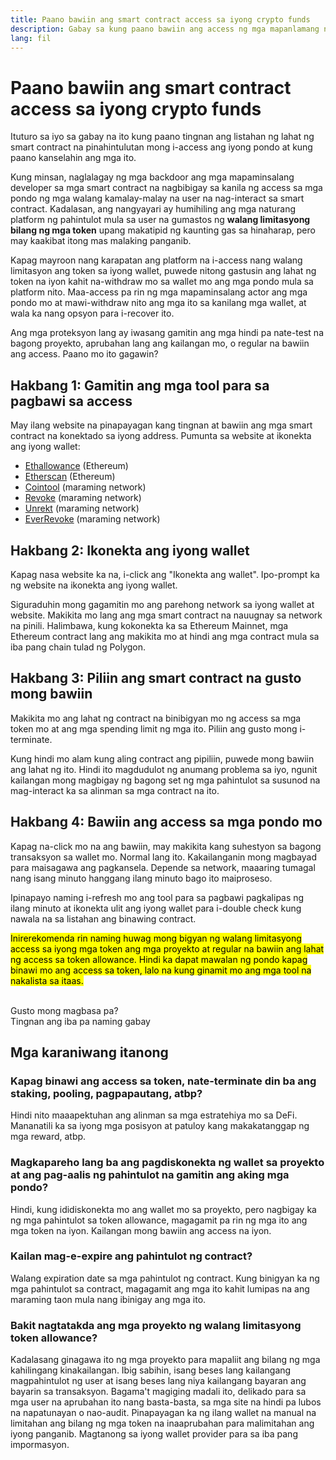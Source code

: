 ```yaml
---
title: Paano bawiin ang smart contract access sa iyong crypto funds
description: Gabay sa kung paano bawiin ang access ng mga mapanlamang na smart contract token
lang: fil
---
```


# Paano bawiin ang smart contract access sa iyong crypto funds

Ituturo sa iyo sa gabay na ito kung paano tingnan ang listahan ng lahat ng smart contract na pinahintulutan mong i-access ang iyong pondo at kung paano kanselahin ang mga ito.

Kung minsan, naglalagay ng mga backdoor ang mga mapaminsalang developer sa mga smart contract na nagbibigay sa kanila ng access sa mga pondo ng mga walang kamalay-malay na user na nag-interact sa smart contract. Kadalasan, ang nangyayari ay humihiling ang mga naturang platform ng pahintulot mula sa user na gumastos ng **walang limitasyong bilang ng mga token** upang makatipid ng kaunting gas sa hinaharap, pero may kaakibat itong mas malaking panganib.

Kapag mayroon nang karapatan ang platform na i-access nang walang limitasyon ang token sa iyong wallet, puwede nitong gastusin ang lahat ng token na iyon kahit na-withdraw mo sa wallet mo ang mga pondo mula sa platform nito. Maa-access pa rin ng mga mapaminsalang actor ang mga pondo mo at mawi-withdraw nito ang mga ito sa kanilang mga wallet, at wala ka nang opsyon para i-recover ito.

Ang mga proteksyon lang ay iwasang gamitin ang mga hindi pa nate-test na bagong proyekto, aprubahan lang ang kailangan mo, o regular na bawiin ang access. Paano mo ito gagawin?

## Hakbang 1: Gamitin ang mga tool para sa pagbawi sa access

May ilang website na pinapayagan kang tingnan at bawiin ang mga smart contract na konektado sa iyong address. Pumunta sa website at ikonekta ang iyong wallet:

- [Ethallowance](https://ethallowance.com/) (Ethereum)
- [Etherscan](https://etherscan.io/tokenapprovalchecker) (Ethereum)
- [Cointool](https://cointool.app/approve/eth) (maraming network)
- [Revoke](https://revoke.cash/) (maraming network)
- [Unrekt](https://app.unrekt.net/) (maraming network)
- [EverRevoke](https://everrise.com/everrevoke/) (maraming network)

## Hakbang 2: Ikonekta ang iyong wallet

Kapag nasa website ka na, i-click ang "Ikonekta ang wallet". Ipo-prompt ka ng website na ikonekta ang iyong wallet.

Siguraduhin mong gagamitin mo ang parehong network sa iyong wallet at website. Makikita mo lang ang mga smart contract na nauugnay sa network na pinili. Halimbawa, kung kokonekta ka sa Ethereum Mainnet, mga Ethereum contract lang ang makikita mo at hindi ang mga contract mula sa iba pang chain tulad ng Polygon.

## Hakbang 3: Piliin ang smart contract na gusto mong bawiin

Makikita mo ang lahat ng contract na binibigyan mo ng access sa mga token mo at ang mga spending limit ng mga ito. Piliin ang gusto mong i-terminate.

Kung hindi mo alam kung aling contract ang pipiliin, puwede mong bawiin ang lahat ng ito. Hindi ito magdudulot ng anumang problema sa iyo, ngunit kailangan mong magbigay ng bagong set ng mga pahintulot sa susunod na mag-interact ka sa alinman sa mga contract na ito.

## Hakbang 4: Bawiin ang access sa mga pondo mo

Kapag na-click mo na ang bawiin, may makikita kang suhestyon sa bagong transaksyon sa wallet mo. Normal lang ito. Kakailanganin mong magbayad para maisagawa ang pagkansela. Depende sa network, maaaring tumagal nang isang minuto hanggang ilang minuto bago ito maiproseso.

Ipinapayo naming i-refresh mo ang tool para sa pagbawi pagkalipas ng ilang minuto at ikonekta ulit ang iyong wallet para i-double check kung nawala na sa listahan ang binawing contract.

<mark>Inirerekomenda rin naming huwag mong bigyan ng walang limitasyong access sa iyong mga token ang mga proyekto at regular na bawiin ang lahat ng access sa token allowance. Hindi ka dapat mawalan ng pondo kapag binawi mo ang access sa token, lalo na kung ginamit mo ang mga tool na nakalista sa itaas.</mark>

 <br />

<Alert variant="update">
<AlertEmoji text=":eyes:"/>
<AlertContent className="justify-between flex-row items-center">
  <div>Gusto mong magbasa pa?</div>
  <ButtonLink href="/guides/">
    Tingnan ang iba pa naming gabay
  </ButtonLink>
</AlertContent>
</Alert>

## Mga karaniwang itanong

### Kapag binawi ang access sa token, nate-terminate din ba ang staking, pooling, pagpapautang, atbp?

Hindi nito maaapektuhan ang alinman sa mga estratehiya mo sa DeFi. Mananatili ka sa iyong mga posisyon at patuloy kang makakatanggap ng mga reward, atbp.

### Magkapareho lang ba ang pagdiskonekta ng wallet sa proyekto at ang pag-aalis ng pahintulot na gamitin ang aking mga pondo?

Hindi, kung ididiskonekta mo ang wallet mo sa proyekto, pero nagbigay ka ng mga pahintulot sa token allowance, magagamit pa rin ng mga ito ang mga token na iyon. Kailangan mong bawiin ang access na iyon.

### Kailan mag-e-expire ang pahintulot ng contract?

Walang expiration date sa mga pahintulot ng contract. Kung binigyan ka ng mga pahintulot sa contract, magagamit ang mga ito kahit lumipas na ang maraming taon mula nang ibinigay ang mga ito.

### Bakit nagtatakda ang mga proyekto ng walang limitasyong token allowance?

Kadalasang ginagawa ito ng mga proyekto para mapaliit ang bilang ng mga kahilingang kinakailangan. Ibig sabihin, isang beses lang kailangang magpahintulot ng user at isang beses lang niya kailangang bayaran ang bayarin sa transaksyon. Bagama't magiging madali ito, delikado para sa mga user na aprubahan ito nang basta-basta, sa mga site na hindi pa lubos na napatunayan o nao-audit. Pinapayagan ka ng ilang wallet na manual na limitahan ang bilang ng mga token na inaaprubahan para malimitahan ang iyong panganib. Magtanong sa iyong wallet provider para sa iba pang impormasyon.
